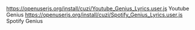 https://openuserjs.org/install/cuzi/Youtube_Genius_Lyrics.user.js Youtube Genius
https://openuserjs.org/install/cuzi/Spotify_Genius_Lyrics.user.js Spotify Genius
